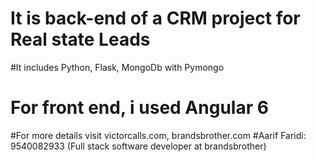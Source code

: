 # It is back-end of a CRM project for Real state Leads
#It includes Python, Flask, MongoDb with Pymongo
# For front end, i used Angular 6
#For more details visit victorcalls.com, brandsbrother.com
#Aarif Faridi: 9540082933 (Full stack software developer at brandsbrother)
